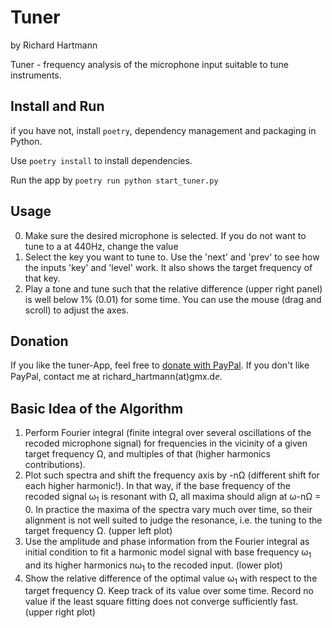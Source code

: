 # Tuner
by Richard Hartmann

Tuner - frequency analysis of the microphone input suitable to tune instruments.

## Install and Run

if you have not, install `poetry`, dependency management and packaging in Python.  

Use `poetry install` to install dependencies.

Run the app by `poetry run python start_tuner.py`

## Usage

0) Make sure the desired microphone is selected.
   If you do not want to tune to a at 440Hz, change the value
1) Select the key you want to tune to. Use the 'next' and 'prev' to see how the
   inputs 'key' and 'level' work. It also shows the target frequency of that key.
2) Play a tone and tune such that the relative difference (upper right panel) 
   is well below 1% (0.01) for some time. 
   You can use the mouse (drag and scroll) to adjust the axes.

## Donation

If you like the tuner-App, feel free to 
[donate with PayPal](https://www.paypal.com/donate/?hosted_button_id=E8LH2WMYGQCGG).
If you don't like PayPal, contact me at richard_hartmann(at)gmx.&#8574;&#8519;.


## Basic Idea of the Algorithm

1) Perform Fourier integral (finite integral over several oscillations 
   of the recoded microphone signal) for frequencies in the vicinity of a given
   target frequency &Omega;, and multiples of that (higher harmonics contributions).
2) Plot such spectra and shift the frequency axis by -n&Omega; 
   (different shift for each higher harmonic!).
   In that way, if the base frequency of the recoded signal &omega;<sub>1</sub> 
   is resonant with &Omega;, all maxima should align at &omega;-n&Omega; = 0.
   In practice the maxima of the spectra vary much over time, 
   so their alignment is not well suited to judge the resonance, 
   i.e. the tuning to the target frequency &Omega;.
   (upper left plot)
3) Use the amplitude and phase information from the Fourier integral as
   initial condition to fit a harmonic model signal with base frequency 
   &omega;<sub>1</sub> and its higher harmonics n&omega;<sub>1</sub> to the 
   recoded input. 
   (lower plot)
4) Show the relative difference of the optimal value &omega;<sub>1</sub> with 
   respect to the target frequency &Omega;.
   Keep track of its value over some time.
   Record no value if the least square fitting does not converge sufficiently fast.
   (upper right plot)


